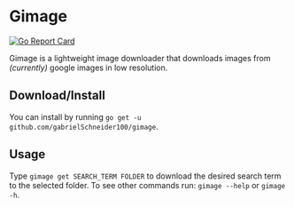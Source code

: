 # Gimage
[![Go Report Card](https://goreportcard.com/badge/github.com/gabrielSchneider100/gimage)](https://goreportcard.com/report/github.com/gabrielSchneider100/gimage)

Gimage is a lightweight image downloader that downloads images from _(currently)_ google images in low resolution.

## Download/Install
You can install by running `go get -u github.com/gabrielSchneider100/gimage`.

## Usage
Type `gimage get SEARCH_TERM FOLDER` to download the desired search term to the selected folder. To see other commands run: `gimage --help` or `gimage -h`.
